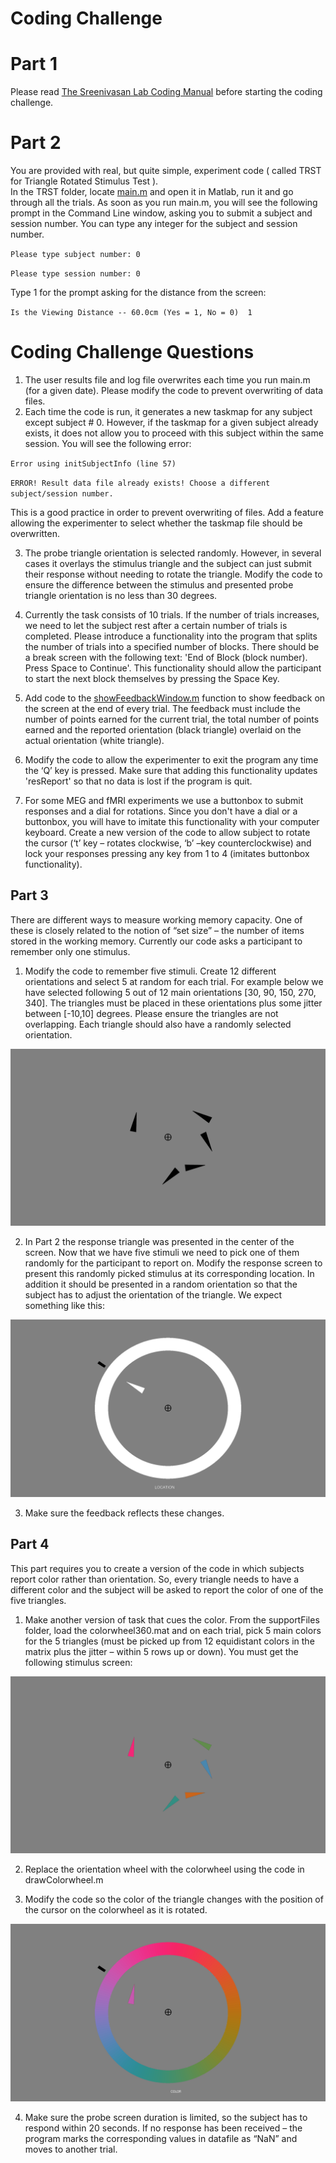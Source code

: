 # Coding Challenge
# Part 1
Please read [The Sreenivasan Lab Coding Manual](https://github.com/vbabushkin/CodingChallenge/blob/master/The%20Sreenivasan%20Lab%20Coding%20Manual.docx) before starting the coding challenge.
# Part 2
You are provided with real, but quite simple, experiment code ( called TRST for Triangle Rotated Stimulus Test ).  
In the TRST folder, locate [main.m](https://github.com/vbabushkin/CodingChallenge/blob/master/TRST/main.m) and open it in Matlab, run it and go through all the trials. 
As soon as you run main.m, you will see the following prompt in the Command Line window, asking you to submit a subject and session number. You can type any integer for the subject and session number. 

`
Please type subject number: 0
`

`
Please type session number: 0
`

Type 1 for the prompt asking for the distance from the screen:

`
Is the Viewing Distance -- 60.0cm (Yes = 1, No = 0)  1
`
# Coding Challenge Questions
1.	The user results file and log file overwrites each time you run main.m (for a given date). Please modify the code to prevent overwriting of data files.
2.	Each time the code is run, it generates a new taskmap for any subject except subject # 0. However, if the taskmap for a given subject already exists, it does not allow you to proceed with this subject within the same session. You will see the following error:


`
Error using initSubjectInfo (line 57)
`

`
ERROR! Result data file already exists! Choose a different subject/session number.
`

This is a good practice in order to prevent overwriting of files. Add a feature allowing the experimenter to select whether the taskmap file should be overwritten. 

3. The probe triangle orientation is selected randomly. However, in several cases it overlays the stimulus triangle and the subject can just submit their response without needing to rotate the triangle. Modify the code to ensure the difference between the stimulus and presented probe triangle orientation is no less than 30 degrees. 

4. Currently the task consists of 10 trials. If the number of trials increases, we need to let the subject rest after a certain number of trials is completed. Please introduce a functionality into the program that splits the number of trials into a specified number of blocks. There should be a break screen with the following text: 'End of Block (block number). Press Space to Continue'. This functionality should allow the participant to start the next block themselves by pressing the Space Key.

5.	Add code to the [showFeedbackWindow.m](https://github.com/vbabushkin/CodingChallenge/blob/master/TRST/showFeedbackWindow.m) function to show feedback on the screen at the end of every trial. The feedback must include the number of points earned for the current trial, the total number of points earned and the reported orientation (black triangle) overlaid on the actual orientation (white triangle).
6.	Modify the code to allow the experimenter to exit the program any time the ‘Q’ key is pressed. Make sure that adding this functionality updates 'resReport' so that no data is lost if the program is quit.
7.	For some MEG and fMRI experiments we use a buttonbox to submit responses and a dial for rotations. Since you don't have a dial or a buttonbox, you will have to imitate this functionality with your computer keyboard. Create a new version of the code to allow subject to rotate the cursor (‘t’ key – rotates clockwise, ‘b’ –key counterclockwise) and lock your responses pressing any key from 1 to 4 (imitates buttonbox functionality).

## Part 3
There are different ways to measure working memory capacity. One of these is closely related to the notion of “set size” – the number of items stored in the working memory.  Currently our code asks a participant to remember only one stimulus.
1.	Modify the code to remember five stimuli. Create 12 different orientations and select 5 at random for each trial. For example below we have selected following 5 out of 12 main orientations [30, 90, 150, 270, 340]. The triangles must be placed in these orientations plus some jitter between [-10,10]  degrees. Please ensure the triangles are not overlapping. Each triangle should also have a randomly selected orientation.

![alt text](https://github.com/vbabushkin/CodingChallenge/blob/master/img1.png)

2.	In Part 2 the response triangle was presented in the center of the screen. Now that we have five stimuli we need to pick one of them randomly for the participant to report on.  Modify the response screen to present this randomly picked stimulus at its corresponding location. In addition it should be presented in a random orientation so that the subject has to adjust the orientation of the triangle. We expect something like this:

![alt text](https://github.com/vbabushkin/CodingChallenge/blob/master/img2.png)

3.	Make sure the feedback reflects these changes.

## Part 4
This part requires you to create a version of the code in which subjects report color rather than orientation. So, every triangle needs to have a different color and the subject will be asked to report the color of one of the five triangles.

1.	Make another version of task that cues the color. From the supportFiles folder, load the colorwheel360.mat and on each trial, pick 5 main colors for the 5 triangles (must be picked up from 12 equidistant colors in the matrix plus the jitter – within 5 rows up or down). You must get the following stimulus screen:

![alt text](https://github.com/vbabushkin/CodingChallenge/blob/master/img5.png)

2. Replace the orientation wheel with the colorwheel using the code in drawColorwheel.m

3. Modify the code so the color of the triangle changes with the position of the cursor on the colorwheel as it is rotated.

![alt text](https://github.com/vbabushkin/CodingChallenge/blob/master/img4.png)

4.	Make sure the probe screen duration is limited, so the subject has to respond within 20 seconds. If no response has been received – the program marks the corresponding values in datafile as “NaN”  and moves to another trial.


